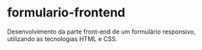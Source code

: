 # formulario-frontend
Desenvolvimento da parte front-end de um formulário responsivo, utilizando as tecnologias HTML e CSS.
